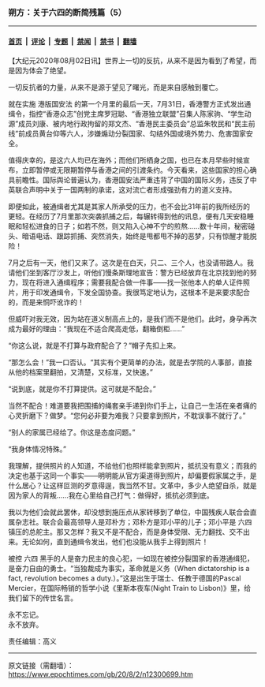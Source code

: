 ### 朔方：关于六四的断简残篇（5）

---

#### [首页](../../../..?n12300699) &nbsp;|&nbsp; [评论](../../../../../epoch-comment?n12300699) &nbsp;|&nbsp; [专题](../../../../../epoch-special?n12300699) &nbsp;|&nbsp; [禁闻](../../../../../epoch-news?n12300699) &nbsp;|&nbsp; [禁书](../../../../../books?n12300699) &nbsp;|&nbsp; [翻墙](https://github.com/gfw-breaker/nogfw/blob/master/README.md?n12300699)


<div class="post_content" id="artbody" itemprop="articleBody">
 <!-- article content begin -->
 <p>
  【大纪元2020年08月02日讯】世界上一切的反抗，从来不是因为看到了希望，而是因为体会了绝望。
 </p>
 <p>
  一切反抗者的力量，从来不是源于望见了曙光，而是来自感触到覆亡。
 </p>
 <p>
  就在实施
  <ok href="https://www.epochtimes.com/gb/tag/%E6%B8%AF%E7%89%88%E5%9B%BD%E5%AE%89%E6%B3%95.html">
   港版国安法
  </ok>
  的第一个月里的最后一天，7月31日，香港警方正式发出通缉令，指控“香港众志”创党主席罗冠聪、“香港独立联盟”召集人陈家驹、“学生动源”成员刘康、被内地行政拘留的郑文杰、“香港民主委员会”总监朱牧民和“民主前线”前成员黄台仰等六人，涉嫌煽动分裂国家、勾结外国或境外势力、危害国家安全。
 </p>
 <p>
  值得庆幸的，是这六人均已在海外；而他们所栖身之国，也已在本月早些时候宣布，立即暂停或无限期暂停与香港之间的引渡条约。今天看来，这些国家的担心确具前瞻性。国际舆论普遍认为，香港国安法严重违背了中国的国际义务，违反了中英联合声明中关于一国两制的承诺，这对流亡者形成强劲有力的道义支持。
 </p>
 <p>
  即便如此，被通缉者尤其是其家人所承受的压力，也不会比31年前的我所经历的更轻。在经历了7月里那次突袭抓捕之后，每辗转得到他的讯息，便有几天安稳睡眠和轻松进食的日子；如若不然，则又陷入心神不宁的煎熬……数十年间，秘密碰头、暗语电话、跟踪抓捕、突然消失，始终是甩都甩不掉的恶梦，只有惊醒才能脱险！
 </p>
 <p>
  7月之后有一天，他们又来了。这次是在白天，只二、三个人，也没请带路人。我请他们坐到客厅沙发上，听他们慢条斯理地宣告：警方已经放弃在北京找到他的努力，现在将进入通缉程序；需要我配合做一件事——找一张他本人的单人证件照片，用于印发通缉令，下发全国协查。我很笃定地认为，这根本不是来要求配合的，而是来恫吓讹诈的！
 </p>
 <p>
  但威吓对我无效，因为站在道义制高点上的，是我们而不是他们。此时，身孕再次成为最好的理由：“我现在不适合爬高走低，翻箱倒柜……”
 </p>
 <p>
  “你这么说，就是不打算与政府配合了？”帽子先扣上来。
 </p>
 <p>
  “那怎么会！”我一口否认。“其实有个更简单的办法，就是去学院的人事部，直接从他的档案里翻拍，又清楚，又标准，又快速。”
 </p>
 <p>
  “说到底，就是你不打算提供。这可就是不配合。”
 </p>
 <p>
  当然不配合！难道要我把围捕的绳套亲手递到你们手上，让自己一生活在亲者痛的心灵折磨下？做梦。“您何必非要为难我？只要拿到照片，不耽误事不就行了。”
 </p>
 <p>
  “别人的家属已经给了。你这是态度问题。”
 </p>
 <p>
  “我身体情况特殊。”
 </p>
 <p>
  我理解，提供照片的人知道，不给他们也照样能拿到照片，抵抗没有意义；而我的决定也基于这同一个事实——明明能从官方渠道得到照片，却偏要假家属之手，是什么居心？让这样叵测的歹意得逞，我当然不甘。文革中，多少人绝望自杀，就是因为家人的背叛……我在心里给自己打气：做得好，抵抗必须到底。
 </p>
 <p>
  我以为他们会就此罢休，却没想到施压点从家转移到了单位，中国残疾人联合会直属杂志社。联合会最高领导人是邓朴方；邓朴方是邓小平的儿子；邓小平是
  <ok href="https://www.epochtimes.com/gb/tag/%E5%85%AD%E5%9B%9B.html">
   六四
  </ok>
  镇压的总舵主。那又怎样？我又不是不配合，而是身体受限、无力翻找、交不出来。无论如何，直到通缉令发出，他们也没能从我手上得到照片！
 </p>
 <p>
  被控
  <ok href="https://www.epochtimes.com/gb/tag/%E5%85%AD%E5%9B%9B.html">
   六四
  </ok>
  黑手的人是奋力民主的良心犯，一如现在被控分裂国家的香港通缉犯，是奋力自由的勇士。“当独裁成为事实，革命就是义务（When dictatorship is a fact, revolution becomes a duty.）。”这是出生于瑞士、任教于德国的Pascal Mercier，在国际畅销的哲学小说《里斯本夜车(Night Train to Lisbon)》里，给我们留下的传世名言。
 </p>
 <p>
  永不忘记。
  <br/>
  永不放弃。
 </p>
 <p>
  责任编辑：高义
 </p>
 <!-- article content end -->
 <div id="below_article_ad">
 </div>
</div>


---

原文链接（需翻墙）：https://www.epochtimes.com/gb/20/8/2/n12300699.htm